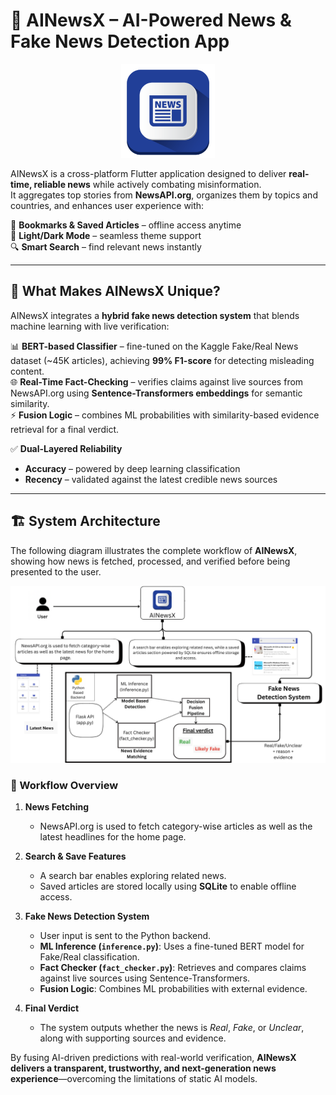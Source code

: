 # 📰 AINewsX – AI-Powered News & Fake News Detection App

<p align="center">
  <img src="Doc/logo.png" alt="Logo" width="150">
</p>

AINewsX is a cross-platform Flutter application designed to deliver **real-time, reliable news** while actively combating misinformation.  
It aggregates top stories from **NewsAPI.org**, organizes them by topics and countries, and enhances user experience with:  

📌 **Bookmarks & Saved Articles** – offline access anytime  
🌙 **Light/Dark Mode** – seamless theme support  
🔍 **Smart Search** – find relevant news instantly  

---

## 🔑 What Makes AINewsX Unique?  

AINewsX integrates a **hybrid fake news detection system** that blends machine learning with live verification:  

📊 **BERT-based Classifier** – fine-tuned on the Kaggle Fake/Real News dataset (~45K articles), achieving **99% F1-score** for detecting misleading content.  
🌐 **Real-Time Fact-Checking** – verifies claims against live sources from NewsAPI.org using **Sentence-Transformers embeddings** for semantic similarity.  
⚡ **Fusion Logic** – combines ML probabilities with similarity-based evidence retrieval for a final verdict.  

✅ **Dual-Layered Reliability**  
- **Accuracy** – powered by deep learning classification  
- **Recency** – validated against the latest credible news sources  

---

## 🏗️ System Architecture

The following diagram illustrates the complete workflow of **AINewsX**, showing how news is fetched, processed, and verified before being presented to the user.

<p align="center">
  <img src="Doc/AINewsX.png" alt="AINewsX Architecture" width="800">
</p>

### 🔄 Workflow Overview

1. **News Fetching**  
   - NewsAPI.org is used to fetch category-wise articles as well as the latest headlines for the home page.  

2. **Search & Save Features**  
   - A search bar enables exploring related news.  
   - Saved articles are stored locally using **SQLite** to enable offline access.  

3. **Fake News Detection System**  
   - User input is sent to the Python backend.  
   - **ML Inference (`inference.py`)**: Uses a fine-tuned BERT model for Fake/Real classification.  
   - **Fact Checker (`fact_checker.py`)**: Retrieves and compares claims against live sources using Sentence-Transformers.  
   - **Fusion Logic**: Combines ML probabilities with external evidence.  

4. **Final Verdict**  
   - The system outputs whether the news is *Real*, *Fake*, or *Unclear*, along with supporting sources and evidence.



By fusing AI-driven predictions with real-world verification, **AINewsX delivers a transparent, trustworthy, and next-generation news experience**—overcoming the limitations of static AI models.  
